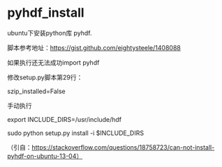 # pyhdf_install
ubuntu下安装python库 pyhdf.

脚本参考地址：https://gist.github.com/eightysteele/1408088



如果执行还无法成功import pyhdf

修改setup.py脚本第29行：

szip_installed=False

手动执行

export INCLUDE_DIRS=/usr/include/hdf

sudo python setup.py install -i $INCLUDE_DIRS

（引自：https://stackoverflow.com/questions/18758723/can-not-install-pyhdf-on-ubuntu-13-04）


